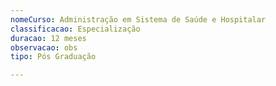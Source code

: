 ```yaml
---
nomeCurso: Administração em Sistema de Saúde e Hospitalar
classificacao: Especialização
duracao: 12 meses
observacao: obs
tipo: Pós Graduação

---
```


